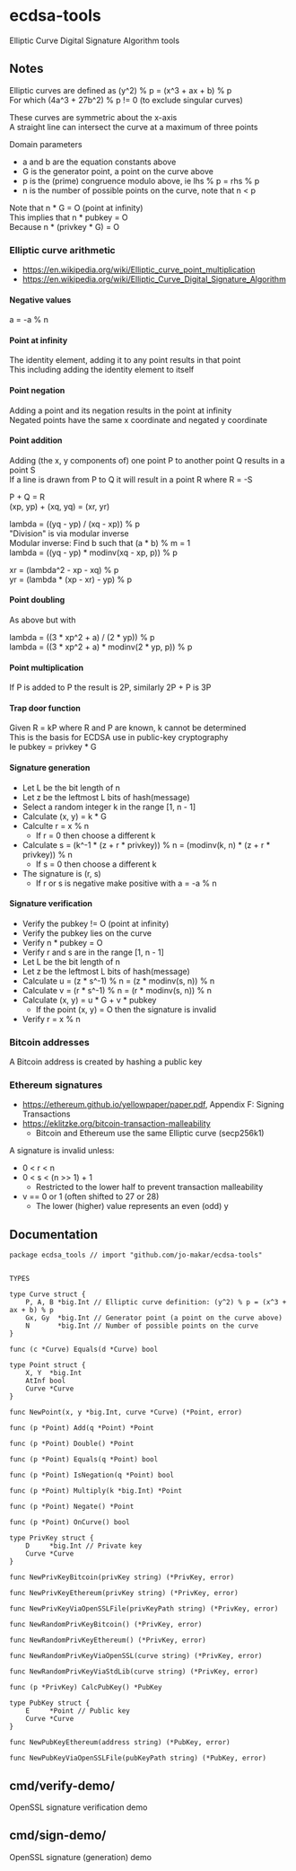 # ecdsa-tools

Elliptic Curve Digital Signature Algorithm tools

## Notes

Elliptic curves are defined as (y^2) % p = (x^3 + ax + b) % p  
For which (4a^3 + 27b^2) % p != 0 (to exclude singular curves)

These curves are symmetric about the x-axis  
A straight line can intersect the curve at a maximum of three points

Domain parameters
- a and b are the equation constants above
- G is the generator point, a point on the curve above
- p is the (prime) congruence modulo above, ie lhs % p = rhs % p
- n is the number of possible points on the curve, note that n < p

Note that n * G = O (point at infinity)  
This implies that n * pubkey = O  
Because n * (privkey * G) = O

### Elliptic curve arithmetic

- <https://en.wikipedia.org/wiki/Elliptic_curve_point_multiplication>
- <https://en.wikipedia.org/wiki/Elliptic_Curve_Digital_Signature_Algorithm>

#### Negative values

a = -a % n

#### Point at infinity

The identity element, adding it to any point results in that point  
This including adding the identity element to itself

#### Point negation

Adding a point and its negation results in the point at infinity  
Negated points have the same x coordinate and negated y coordinate

#### Point addition

Adding (the x, y components of) one point P to another point Q results in a point S  
If a line is drawn from P to Q it will result in a point R where R = -S

P + Q = R  
(xp, yp) + (xq, yq) = (xr, yr)

lambda = ((yq - yp) / (xq - xp)) % p  
"Division" is via modular inverse  
Modular inverse: Find b such that (a * b) % m = 1  
lambda = ((yq - yp) * modinv(xq - xp, p)) % p

xr = (lambda^2 - xp - xq) % p  
yr = (lambda * (xp - xr) - yp) % p

#### Point doubling

As above but with

lambda = ((3 * xp^2 + a) / (2 * yp)) % p  
lambda = ((3 * xp^2 + a) * modinv(2 * yp, p)) % p

#### Point multiplication

If P is added to P the result is 2P, similarly 2P + P is 3P

#### Trap door function

Given R = kP where R and P are known, k cannot be determined  
This is the basis for ECDSA use in public-key cryptography  
Ie pubkey = privkey * G

#### Signature generation

- Let L be the bit length of n
- Let z be the leftmost L bits of hash(message)
- Select a random integer k in the range [1, n - 1]
- Calculate (x, y) = k * G
- Calculte r = x % n
  - If r = 0 then choose a different k
- Calculate s = (k^-1 * (z + r * privkey)) % n = (modinv(k, n) * (z + r * privkey)) % n
  - If s = 0 then choose a different k
- The signature is (r, s)
  - If r or s is negative make positive with a = -a % n

#### Signature verification

- Verify the pubkey != O (point at infinity)
- Verify the pubkey lies on the curve
- Verify n * pubkey = O
- Verify r and s are in the range [1, n - 1]
- Let L be the bit length of n
- Let z be the leftmost L bits of hash(message)
- Calculate u = (z * s^-1) % n = (z * modinv(s, n)) % n
- Calculate v = (r * s^-1) % n = (r * modinv(s, n)) % n
- Calculate (x, y) = u * G + v * pubkey
  - If the point (x, y) = O then the signature is invalid
- Verify r = x % n

### Bitcoin addresses

A Bitcoin address is created by hashing a public key

### Ethereum signatures

- <https://ethereum.github.io/yellowpaper/paper.pdf>, Appendix F: Signing Transactions
- <https://eklitzke.org/bitcoin-transaction-malleability>
  - Bitcoin and Ethereum use the same Elliptic curve (secp256k1)

A signature is invalid unless:
- 0 &lt; r &lt; n
- 0 &lt; s &lt; (n >> 1) + 1
  - Restricted to the lower half to prevent transaction malleability
- v == 0 or 1 (often shifted to 27 or 28)
  - The lower (higher) value represents an even (odd) y

## Documentation

<!-- go doc start -->
```
package ecdsa_tools // import "github.com/jo-makar/ecdsa-tools"


TYPES

type Curve struct {
	P, A, B *big.Int // Elliptic curve definition: (y^2) % p = (x^3 + ax + b) % p
	Gx, Gy  *big.Int // Generator point (a point on the curve above)
	N       *big.Int // Number of possible points on the curve
}

func (c *Curve) Equals(d *Curve) bool

type Point struct {
	X, Y  *big.Int
	AtInf bool
	Curve *Curve
}

func NewPoint(x, y *big.Int, curve *Curve) (*Point, error)

func (p *Point) Add(q *Point) *Point

func (p *Point) Double() *Point

func (p *Point) Equals(q *Point) bool

func (p *Point) IsNegation(q *Point) bool

func (p *Point) Multiply(k *big.Int) *Point

func (p *Point) Negate() *Point

func (p *Point) OnCurve() bool

type PrivKey struct {
	D     *big.Int // Private key
	Curve *Curve
}

func NewPrivKeyBitcoin(privKey string) (*PrivKey, error)

func NewPrivKeyEthereum(privKey string) (*PrivKey, error)

func NewPrivKeyViaOpenSSLFile(privKeyPath string) (*PrivKey, error)

func NewRandomPrivKeyBitcoin() (*PrivKey, error)

func NewRandomPrivKeyEthereum() (*PrivKey, error)

func NewRandomPrivKeyViaOpenSSL(curve string) (*PrivKey, error)

func NewRandomPrivKeyViaStdLib(curve string) (*PrivKey, error)

func (p *PrivKey) CalcPubKey() *PubKey

type PubKey struct {
	E     *Point // Public key
	Curve *Curve
}

func NewPubKeyEthereum(address string) (*PubKey, error)

func NewPubKeyViaOpenSSLFile(pubKeyPath string) (*PubKey, error)

```
<!-- go doc end -->

## cmd/verify-demo/

OpenSSL signature verification demo

## cmd/sign-demo/

OpenSSL signature (generation) demo
